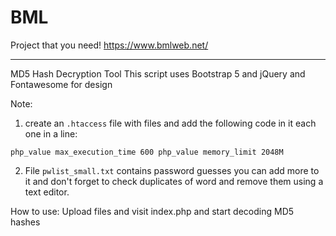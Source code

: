 # BML
Project that you need!
https://www.bmlweb.net/
****************************************
MD5 Hash Decryption Tool
This script uses Bootstrap 5 and jQuery and Fontawesome for design

Note: 

1. create an `.htaccess` file with files and add the following code in it each one in a line:

`
   php_value max_execution_time 600
   php_value memory_limit 2048M
`

2. File `pwlist_small.txt` contains password guesses you can add more to it and don't forget to check duplicates of word and remove them using a text editor.

How to use:
Upload files and visit index.php and start decoding MD5 hashes
